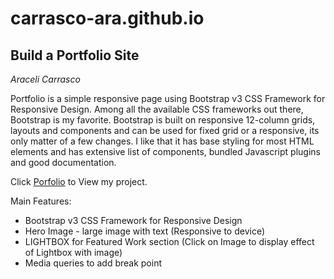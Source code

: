 # carrasco-ara.github.io
## Build a Portfolio Site 
*Araceli Carrasco*

Portfolio is a simple responsive page using Bootstrap v3 CSS Framework for Responsive Design.
Among all the available CSS frameworks out there, Bootstrap is my favorite.
Bootstrap is built on responsive 12-column grids, layouts and components and can be used for fixed grid or a responsive, its only matter of a few changes.
I like that it has base styling for most HTML elements and has extensive list of components, bundled Javascript plugins and good documentation.


Click <a href="https://carrasco-ara.github.io/">Porfolio</a> to View my project.

Main Features:
- Bootstrap v3 CSS Framework for Responsive Design
- Hero Image - large image with text (Responsive to device)
- LIGHTBOX for Featured Work section (Click on Image to display effect of Lightbox with image)
- Media queries to add break point
